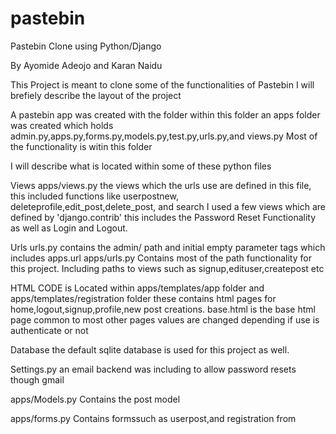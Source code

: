 # pastebin
Pastebin Clone using Python/Django

By Ayomide Adeojo and Karan Naidu

This Project is meant to clone some of the functionalities of Pastebin 
I will brefiely describe the layout of the project

A pastebin app was created with the folder
within this folder an apps folder was created which holds
admin.py,apps.py,forms.py,models.py,test.py,urls.py,and views.py
Most of the functionality is witin this folder

I will describe what is located within some of these python files

Views
apps/views.py 
the views which the urls use are defined in this file, this included functions like userpostnew, deleteprofile,edit_post,delete_post, and search
I used a few views which are defined by 'django.contrib' this includes the Password Reset Functionality as well as Login and Logout.

Urls
urls.py
contains the admin/ path and initial empty parameter tags which includes apps.url 
apps/urls.py
Contains most of the path functionality for this project. Including paths to views such as signup,edituser,createpost etc

HTML CODE is Located within
apps/templates/app folder and apps/templates/registration folder
these contains html pages for home,logout,signup,profile,new post creations. base.html is the base html page common to most other pages
values are changed depending if use is authenticate or not

Database
the default sqlite database is used for this project as well.

Settings.py
an email backend was including to allow password resets though gmail

apps/Models.py
Contains the post model

apps/forms.py
Contains formssuch as userpost,and registration from
